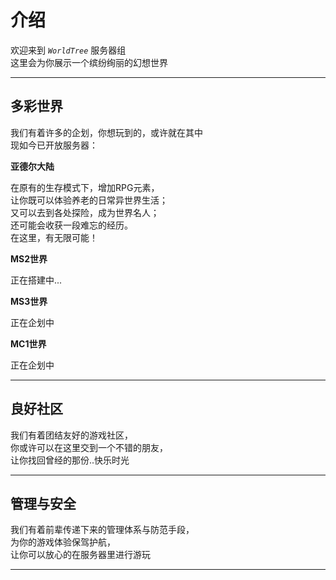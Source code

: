 # 介绍

欢迎来到 *`WorldTree`* 服务器组  
这里会为你展示一个缤纷绚丽的幻想世界

* * *

## 多彩世界

我们有着许多的企划，你想玩到的，或许就在其中  
现如今已开放服务器：  

**亚德尔大陆**

在原有的生存模式下，增加RPG元素，  
让你既可以体验养老的日常异世界生活；  
又可以去到各处探险，成为世界名人；  
还可能会收获一段难忘的经历。  
在这里，有无限可能！

**MS2世界**

正在搭建中...

**MS3世界**

正在企划中

**MC1世界**

正在企划中

* * *

## 良好社区

我们有着团结友好的游戏社区，  
你或许可以在这里交到一个不错的朋友，  
让你找回曾经的那份..快乐时光

* * *

## 管理与安全

我们有着前辈传递下来的管理体系与防范手段，  
为你的游戏体验保驾护航，  
让你可以放心的在服务器里进行游玩

* * *

